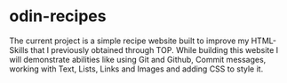 # odin-recipes
The current project is a simple recipe website built to improve my HTML-Skills that I previously obtained through TOP. While building this website I will demonstrate abilities like using Git and Github, Commit messages, working with Text, Lists, Links and Images and adding CSS to style it.
